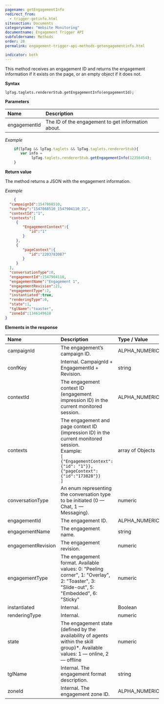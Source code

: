 ```yaml
---
pagename: getEngagementInfo
redirect_from:
  - trigger-getinfo.html
sitesection: Documents
categoryname: "Website Monitoring"
documentname: Engagement Trigger API
subfoldername: Methods
order: 20
permalink: engagement-trigger-api-methods-getengagementinfo.html

indicator: both
---
```


This method receives an engagement ID and returns the engagement information if it exists on the page, or an empty object if it does not.

**Syntax**

  `lpTag.taglets.rendererStub.getEngagementInfo(engagementId);`

**Parameters**

| Name | Description |
| :--- | :--- |
|engagementId | The ID of the engagement to get information about. |

*Example*

```javascript
    if(lpTag && lpTag.taglets && lpTag.taglets.rendererStub){
       var info =   
            lpTag.taglets.rendererStub.getEngagementInfo(12356454);
    }
```

**Return value**

The method returns a JSON with the engagement information.

*Example*

```json
    {  
  "campaignId":1547868510,
  "confKey":"1547868510_1547904110_21",
  "contextId":"1",
  "contexts":[  
     {  
        "EngagementContext":{  
           "id":"1"
        }
     },
     {  
        "pageContext":{  
           "id":"2203783087"
        }
     }
  ],
  "conversationType":0,
  "engagementId":1547904110,
  "engagementName":"Engagement 1",
  "engagementRevision":21,
  "engagementType":2,
  "instantiated":true,
  "renderingType":0,
  "state":1,
  "tglName":"toaster",
  "zoneId":1346149610
}
```

**Elements in the response**

| Name | Description | Type / Value |
| :--- | :--- | :--- |
| campaignId  | The engagement’s campaign ID. | ALPHA_NUMERIC |
| confKey | Internal. CampaignId + EngagementId + Revision. | string |
| contextId  | The engagement context ID (engagement impression ID) in the current monitored session. | ALPHA_NUMERIC |
| contexts | The engagement and page context ID (impression ID) in the current monitored session.  <br> Example: <br> ```[``` <br> ```{"EngagementContext":{"id": "1"}},``` <br> ```{"pageContext":{"id":"173828"}}``` <br> ```]``` | array of Objects |
| conversationType | An enum representing the conversation type to be initiated (0 — Chat, 1 — Messaging). | numeric |
| engagementId | The engagement ID. | ALPHA_NUMERIC |
| engagementName | The engagement name. | string |
| engagementRevision | The engagement revision. | numeric |
| engagementType | The engagement format. Available values: 0: "Peeling corner", 1: "Overlay", 2: "Toaster", 3: "Slide-out", 5: "Embedded", 6: "Sticky" | numeric |
| instantiated | Internal.  | Boolean |
| renderingType | Internal.  | numeric |
| state | The engagement state (defined by the availability of agents within the skill group)*. Available values: 1 — online, 2 — offline | numeric |
| tglName | Internal. The engagement format description. | string |
| zoneId | Internal. The engagement zone ID. | ALPHA_NUMERIC  |
